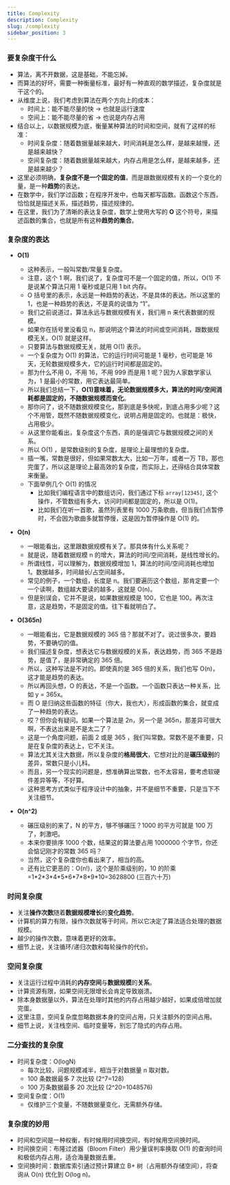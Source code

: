 ```yaml
---
title: Complexity
description: Complexity
slug: /complexity
sidebar_position: 3
---
```


### 要复杂度干什么

- 算法，离不开数据，这是基础，不能忘掉。
- 而算法的好坏，需要一种衡量标准，最好有一种直观的数学描述，复杂度就是干这个的。
- 从维度上说，我们考虑到算法在两个方向上的成本：
  - 时间上：能不能尽量的快 -> 也就是运行速度
  - 空间上：能不能尽量的省 -> 也说是内存占用
- 结合以上，以数据规模为底，衡量某种算法的时间和空间，就有了这样的标准：
  - 时间复杂度：随着数据量越来越大，时间消耗是怎么样，是越来越慢，还是越来越快？
  - 空间复杂度：随着数据量越来越大，内存占用是怎么样，是越来越多，还是越来越少？
- 这里必须明确，**复杂度不是一个固定的值**，而是跟数据规模有关的一个变化的量，是一种**趋势**的表达。
- 在数学中，我们学过函数；在程序开发中，也每天都写函数。函数这个东西，恰恰就是描述关系，描述趋势，描述规律的。
- 在这里，我们为了清晰的表达复杂度，数学上使用大写的 **O** 这个符号，来描述函数的集合，也就是所有这种**趋势的集合**。

### 复杂度的表达

- **O(1)**

  - 这种表示，一般叫常数/常量复杂度。
  - 注意，这个 1 啊，我们说了，复杂度可不是一个固定的值，所以，O(1) 不是说某个算法只用 1 毫秒或是只用 1 bit 内存。
  - O 括号里的表示，永远是一种趋势的表达，不是具体的表达。所以这里的 1，也是一种趋势的表达，不是真的说值为 “1”。
  - 我们之前说道过，算法永远与数据规模有关，我们用 n 来代表数据的规模。
  - 如果你在括号里没看见 n，那说明这个算法的时间或空间消耗，跟数据规模无关。O(1) 就是这样。
  - 只要算法与数据规模无关，就用 O(1) 表示。
  - 一个复杂度为 O(1) 的算法，它的运行时间可能是 1 毫秒，也可能是 16 天，无轮数据规模多大，它的运行时间都是固定的。
  - 那为什么不用 0，不用 16，不用 999 而是用 1 呢？因为人家数学家认为，1 是最小的常数，用它表达最简单。
  - 所以我们总结一下，**O(1)意味着，无论数据规模多大，算法的时间/空间消耗都是固定的，不随数据规模而变化**。
  - 那你问了，说不随数据规模变化，那到底是多快呢，到底占用多少呢？这个不用管，既然不随数据规模变化，说明占用是固定的。也就是：极快，占用极少。
  - 从这里你能看出，复杂度这个东西，真的是强调它与数据规模之间的关系。
  - 所以 O(1) ，是常数级别的复杂度，是理论上最理想的复杂度。
  - 插一嘴，常数是很好，但如果常数太大，比如一万年，或者一万 TB，那也完蛋了，所以这是理论上最高效的复杂度，而实际上，还得结合具体常数来衡量。
  - 下面举例几个 O(1) 的情况
    - 比如我们编程语言中的数组访问，我们通过下标 `array[12345]`, 这个操作，不管数组有多大，访问时间都是固定的，所以是 O(1)。
    - 比如我们在听一首歌，虽然列表里有 1000 万条歌曲，但当我们点暂停时，不会因为歌曲多就暂停慢，这是因为暂停操作是 O(1) 的。

- **O(n)**

  - 一眼能看出，这里跟数据规模有关了。那具体有什么关系呢？
  - 就是说，随着数据规模 n 的增大，算法的时间/空间消耗，是线性增长的。
  - 所谓线性，可以理解为，数据规模增加 1，算法的时间/空间消耗也增加 1。数据越多，时间越长/占空间越多。
  - 常见的例子，一个数组，长度是 n。我们要遍历这个数组，那肯定要一个一个读啊，数组越大要读的越多，这就是 O(n)。
  - 但是别误会，它并不是说，如果数据规模是 100，它也是 100。再次注意，这是趋势，不是固定的值。往下看就明白了。

- **O(365n)**

  - 一眼能看出，它是数据规模的 365 倍？那就不对了。说过很多次，要趋势，不要确切的值。
  - 我们描述复杂度，想表达它与数据规模的关系，表达趋势，而 365 不是趋势，是值了，是非常确定的 365 倍。
  - 所以，这种写法是不对的。即使真的是 365 倍的关系，我们也写 O(n)，这才能是趋势的表达。
  - 所以再回头想，O 的表达，不是一个函数。一个函数只表达一种关系，比如 y = 365x。
  - 而 O 是归纳这些函数的特征（你大，我也大），形成函数的集合，就变成了一种趋势的表达。
  - 哎？但你会有疑问。如果一个算法是 2n，另一个是 365n，那差异可很大啊，不表达出来是不是太二了？
  - 这是一个角度问题，前面 2 或是 365 ，我们叫常数。常数不是不重要，只是在复杂度的表达上，它不关注。
  - 算法尤其关注大数据，所以复杂度的**格局很大**，它想对比的是**碾压级别**的差异，常数只是小儿科。
  - 而且，另一个现实的问题是，想准确算出常数，也不太容易，要考虑软硬件差异等等，不好算。
  - 这种思考方式类似于程序设计中的抽象，并不是细节不重要，只是当下不关注细节。

- **O(n^2)**

  - 碾压级别的来了，N 的平方，够不够碾压？1000 的平方可就是 100 万了，刺激吧。
  - 本来你要排序 1000 个数，结果这的算法要占用 1000000 个字节，你还会惦记刚才的常数 365 吗？
  - 当然，这个复杂度你也看出来了，相当的高。
  - 还有比它更恶的：O(n!)，这个是阶乘级别的，10 的阶乘=1\*2\*3\*4\*5\*6\*7\*8\*9\*10=3628800 (三百六十万)

### 时间复杂度

- 关注**操作次数**随着**数据规模增长**的**变化趋势**。
- 计算机的算力有限，操作次数就等于时间，所以它决定了算法适合处理的数据规模。
- 越少的操作次数，意味着更好的效率。
- 细节上说，关注循环/递归次数和每轮操作的代价。

### 空间复杂度

- 关注运行过程中消耗的**内存空间**与**数据规模**的**关系**。
- 计算资源有限，如果空间无限增长会肯定导致崩溃。
- 除本身数据量以外，算法在处理时其他的内存占用越少越好，如果成倍增加就完蛋。
- 这里注意，空间复杂度忽略数据本身的空间占用，只关注额外的空间占用。
- 细节上说，关注栈空间、临时变量等，别忘了隐式的内存占用。

### 二分查找的复杂度

- 时间复杂度：O(logN)
  - 每次比较，问题规模减半，相当于对数据量 n 取对数。
  - 100 条数据最多 7 次比较 (2^7=128)
  - 100 万条数据最多 20 次比较 (2^20=1048576)
- 空间复杂度：O(1)
  - 仅维护三个变量，不随数据量变化，无需额外存储。

### 复杂度的妙用

- 时间和空间是一种权衡，有时候用时间换空间，有时候用空间换时间。
- 时间换空间：布隆过滤器（Bloom Filter）用少量误判率换取 O(1) 的查询时间和极低内存占用，适合海量数据去重。
- 空间换时间：数据库索引通过预计算建立 B+ 树（占用额外存储空间），将查询从 O(n) 优化到 O(log n)。
